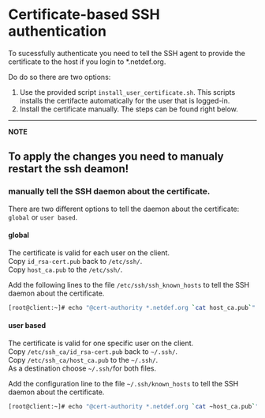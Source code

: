 # Certificate-based SSH authentication
To sucessfully authenticate you need to tell the SSH agent to provide the certificate to the host if you login to *.netdef.org.  

Do do so there are two options:
1) Use the provided script `install_user_certificate.sh`. This scripts installs the certifacte automatically for the user that is logged-in.
2) Install the certificate manually. The steps can be found right below.

---
**NOTE**

To apply the changes you need to manualy restart the ssh deamon!
---

### manually tell the SSH daemon about the certificate.
There are two different options to tell the daemon about the certificate: `global` or `user based`.

#### global
The certificate is valid for each user on the client.  
Copy `id_rsa-cert.pub` back to `/etc/ssh/`.  
Copy `host_ca.pub` to the `/etc/ssh/`.   

Add the following lines to the file `/etc/ssh/ssh_known_hosts` to tell the SSH daemon about the certificate.
```bash
[root@client:~]# echo "@cert-authority *.netdef.org `cat host_ca.pub`" >> /etc/ssh/ssh_known_hosts
```
#### user based
The certificate is valid for one specific user on the client.  
Copy `/etc/ssh_ca/id_rsa-cert.pub` back to `~/.ssh/`.  
Copy `/etc/ssh_ca/host_ca.pub` to the `~/.ssh/`.  
As a destination choose `~/.ssh/`for both files.  

Add the configuration line to the file `~/.ssh/known_hosts` to tell the SSH daemon about the certificate.
```bash
[root@client:~]# echo "@cert-authority *.netdef.org `cat ~host_ca.pub`" >> ~/.ssh/known_hosts
```
